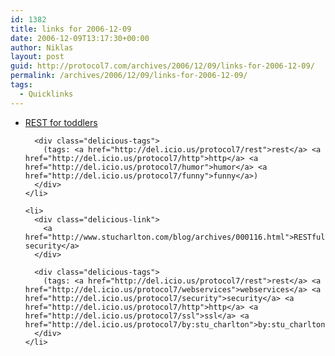 ```yaml
---
id: 1382
title: links for 2006-12-09
date: 2006-12-09T13:17:30+00:00
author: Niklas
layout: post
guid: http://protocol7.com/archives/2006/12/09/links-for-2006-12-09/
permalink: /archives/2006/12/09/links-for-2006-12-09/
tags:
  - Quicklinks
---
```

<div class='microid-fd3ee3b7fe2ae557badc6d7eff24f917ba40abcb'>
  <ul class="delicious">
    <li>
      <div class="delicious-link">
        <a href="http://diveintomark.org/archives/2006/12/07/rest-for-toddlers">REST for toddlers</a>
      </div>
      
      <div class="delicious-tags">
        (tags: <a href="http://del.icio.us/protocol7/rest">rest</a> <a href="http://del.icio.us/protocol7/http">http</a> <a href="http://del.icio.us/protocol7/humor">humor</a> <a href="http://del.icio.us/protocol7/funny">funny</a>)
      </div>
    </li>
    
    <li>
      <div class="delicious-link">
        <a href="http://www.stucharlton.com/blog/archives/000116.html">RESTful security</a>
      </div>
      
      <div class="delicious-tags">
        (tags: <a href="http://del.icio.us/protocol7/rest">rest</a> <a href="http://del.icio.us/protocol7/webservices">webservices</a> <a href="http://del.icio.us/protocol7/security">security</a> <a href="http://del.icio.us/protocol7/http">http</a> <a href="http://del.icio.us/protocol7/ssl">ssl</a> <a href="http://del.icio.us/protocol7/by:stu_charlton">by:stu_charlton</a>)
      </div>
    </li>
  </ul>
</div>